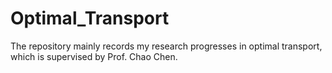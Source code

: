 # Optimal_Transport
The repository mainly records my research progresses in optimal transport, which is supervised by Prof. Chao Chen.
